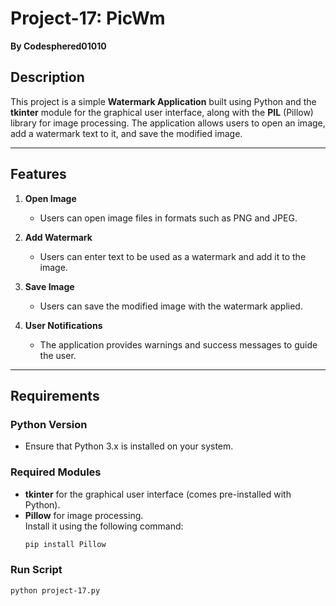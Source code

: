 # Project-17: PicWm  
**By Codesphered01010**

## Description  
This project is a simple **Watermark Application** built using Python and the **tkinter** module for the graphical user interface, along with the **PIL** (Pillow) library for image processing. The application allows users to open an image, add a watermark text to it, and save the modified image.

---

## Features  

1. **Open Image**  
   - Users can open image files in formats such as PNG and JPEG.

2. **Add Watermark**  
   - Users can enter text to be used as a watermark and add it to the image.

3. **Save Image**  
   - Users can save the modified image with the watermark applied.

4. **User  Notifications**  
   - The application provides warnings and success messages to guide the user.

---

## Requirements  

### Python Version  
- Ensure that Python 3.x is installed on your system.  

### Required Modules  
- **tkinter** for the graphical user interface (comes pre-installed with Python).  
- **Pillow** for image processing.  
  Install it using the following command:  
  ```bash
  pip install Pillow
### Run Script
```bash
python project-17.py
